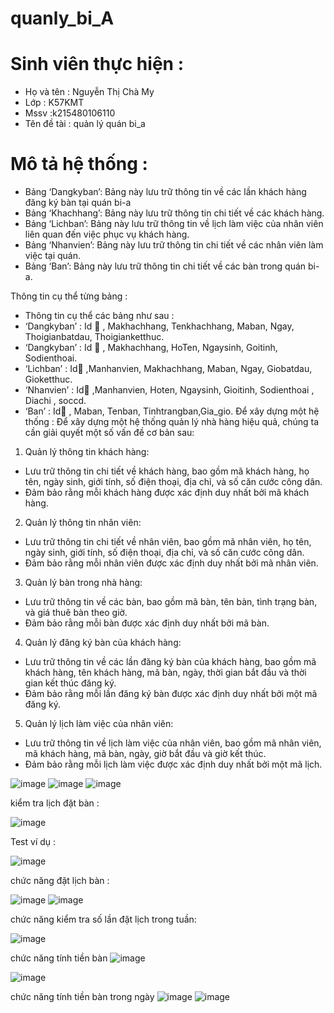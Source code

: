 # quanly_bi_A

# Sinh viên thực hiện :
- Họ và tên : Nguyễn Thị Chà My
- Lớp : K57KMT
- Mssv :k215480106110
- Tên đề tài : quản lý quán bi_a
# Mô tả hệ thống :
-	Bảng ‘Dangkyban’: Bảng này lưu trữ thông tin về các lần khách hàng đăng ký bàn tại quán bi-a
-	Bảng ‘Khachhang’: Bảng này lưu trữ thông tin chi tiết về các khách hàng.
-	Bảng ‘Lichban’: Bảng này lưu trữ thông tin về lịch làm việc của nhân viên liên quan đến việc phục vụ khách hàng.
-	Bảng ‘Nhanvien’: Bảng này lưu trữ thông tin chi tiết về các nhân viên làm việc tại quán.
-	Bảng ‘Ban’: Bảng này lưu trữ thông tin chi tiết về các bàn trong quán bi-a.

Thông tin cụ thể từng bảng :
-	Thông tin cụ thể các bảng như sau :
-	‘Dangkyban’ : Id  🔑 , Makhachhang, Tenkhachhang, Maban, Ngay, Thoigianbatdau, Thoigianketthuc.
-	‘Dangkyban’ : Id 🔑 , Makhachhang, HoTen, Ngaysinh, Goitinh, Sodienthoai.
-	‘Lichban’ : Id🔑 ,Manhanvien, Makhachhang, Maban, Ngay, Giobatdau, Gioketthuc.
-	‘Nhanvien’ : Id🔑 ,Manhanvien, Hoten, Ngaysinh, Gioitinh, Sodienthoai , Diachi , soccd.
-	‘Ban’ : Id🔑 , Maban, Tenban, Tinhtrangban,Gia_gio.
Để xây dựng một hệ thống :
	Để xây dựng một hệ thống quản lý nhà hàng hiệu quả, chúng ta cần giải quyết một số vấn đề cơ bản sau:
1.	Quản lý thông tin khách hàng:
-	Lưu trữ thông tin chi tiết về khách hàng, bao gồm mã khách hàng, họ tên, ngày sinh, giới tính, số điện thoại, địa chỉ, và số căn cước công dân.
-	Đảm bảo rằng mỗi khách hàng được xác định duy nhất bởi mã khách hàng.
2.	Quản lý thông tin nhân viên:
-	Lưu trữ thông tin chi tiết về nhân viên, bao gồm mã nhân viên, họ tên, ngày sinh, giới tính, số điện thoại, địa chỉ, và số căn cước công dân.
-	Đảm bảo rằng mỗi nhân viên được xác định duy nhất bởi mã nhân viên.
3.	Quản lý bàn trong nhà hàng:
-	Lưu trữ thông tin về các bàn, bao gồm mã bàn, tên bàn, tình trạng bàn, và giá thuê bàn theo giờ.
-	Đảm bảo rằng mỗi bàn được xác định duy nhất bởi mã bàn.
4.	Quản lý đăng ký bàn của khách hàng:
-	Lưu trữ thông tin về các lần đăng ký bàn của khách hàng, bao gồm mã khách hàng, tên khách hàng, mã bàn, ngày, thời gian bắt đầu và thời gian kết thúc đăng ký.
-	Đảm bảo rằng mỗi lần đăng ký bàn được xác định duy nhất bởi một mã đăng ký.
5.	Quản lý lịch làm việc của nhân viên:
-	Lưu trữ thông tin về lịch làm việc của nhân viên, bao gồm mã nhân viên, mã khách hàng, mã bàn, ngày, giờ bắt đầu và giờ kết thúc.
-	Đảm bảo rằng mỗi lịch làm việc được xác định duy nhất bởi một mã lịch.




![image](https://github.com/mycutedangiuuuuuuu/quanly_bi_A/assets/168768223/66955842-7a41-4f78-b1f5-c4788cb89a84)
![image](https://github.com/mycutedangiuuuuuuu/quanly_bi_A/assets/168768223/8cd9bf90-d8e6-424c-9daf-64b0149feeac)
![image](https://github.com/mycutedangiuuuuuuu/quanly_bi_A/assets/168768223/5494bfde-da59-48df-96ad-ff22c8da499d)

kiểm tra lịch đặt bàn :

![image](https://github.com/mycutedangiuuuuuuu/quanly_bi_A/assets/168768223/9e9d91ae-cf11-4d65-beca-4b94a1f90503)

Test ví dụ :

![image](https://github.com/mycutedangiuuuuuuu/quanly_bi_A/assets/168768223/b37b4ddc-ee29-4053-9901-48ede59ab634)

chức năng đặt lịch bàn :

![image](https://github.com/mycutedangiuuuuuuu/quanly_bi_A/assets/168768223/080e0a8c-a081-4b80-9812-c3c71b5d005c)
![image](https://github.com/mycutedangiuuuuuuu/quanly_bi_A/assets/168768223/cc7b32c9-bd48-4e82-ad6d-e903e82f21e1)

chức năng kiểm tra số lần đặt lịch trong tuần:

![image](https://github.com/mycutedangiuuuuuuu/quanly_bi_A/assets/168768223/5bbfcb6b-23bb-40fe-8556-55ccd4b2b956)




chức năng tính tiền bàn 
![image](https://github.com/mycutedangiuuuuuuu/quanly_bi_A/assets/168768223/8e2868e0-760a-465a-ad8c-f832291fe215)

![image](https://github.com/mycutedangiuuuuuuu/quanly_bi_A/assets/168768223/d6d25fd1-ced9-444b-ad1e-3322c83581e5)

chức năng tính tiền bàn trong ngày 
![image](https://github.com/mycutedangiuuuuuuu/quanly_bi_A/assets/168768223/f5c907a5-334a-4e16-9055-6dc86f2b56db)
![image](https://github.com/mycutedangiuuuuuuu/quanly_bi_A/assets/168768223/a83dfe28-ca8b-487f-8618-0d6b7c45111b)










